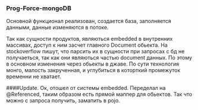 ### Prog-Force-mongoDB

Основной функционал реализован, создается база, заполняется данными, данные изменяются в потоке.

Так как сущности продуктов, являються embedded в внутренних массивах, доступ к ним засчет главного Document обьекта. На stockoverflow
пишут, что парсить их в сущности при запросах с бд не получаеться, так как они являються частью document данных. По этому в основном 
изменения через обьекты в джаве. По сути технология монго, малость закрученная, и углубиться в которткий промежуток временни не хватает.

####Update.
Ок, отошел от системы embedded. Переделал на @Referenced, таким образом есть прямой маппер для обьектов. Так что можно с запроса получить, замапить в pojo. 
